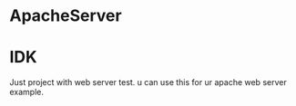 # ApacheServer

# IDK
Just project with web server test. u can use this for ur apache web server example.
